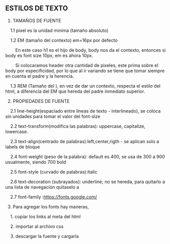 ## ESTILOS DE TEXTO

  

1. TAMAÑOS DE FUENTE
 
   
    1.1 pixel es la unidad minima (tamaño absoluto)

    1.2 EM (tamaño del contexto) em=16px por defecto

  

<!--         <body>

            <header>

                <h1>ESTILOS DE TEXTO</h1>

            </header>

        </body> -->

  

        En este caso h1 es el hijo de body, body nos da el contexto, entonces si body es font size 10px, em es ahora 10px.

  

        Si colocaramos header otra cantidad de pixeles, este prima sobre el body por especificidad, por lo que al ir variando se tiene que tomar siempre en cuenta el padre y la herencia.

  
  

    1.3 REM (Tamaño del <html></html>), en vez de dar un contexto, respecta el estilo del html, a diferencia del EM que hereda del padre inmediato superior.

  
  

2. PROPIEDADES DE FUENTE

  

    2.1 line-height(espaciado entre lineas de texto - interlineado), se coloca sin unidades para tomar el valor del font-size

    2.2 text-transform(modifica las palabras): uppercase, capitalize, lowercase.

    2.3 text-align(centrado de palabras):left,center,rigth - se aplican solo a labels de bloque

    2.4 font-weight (peso de la palabra): default es 400, se usa de 300 a 900 usualmente, siendo 700 bold

    2.5 font-style (curvado de palabras):italic

    2.6 text-decoration (subrayados): underline; no se hereda, para quitarlo a una lista de navegación quitaselo a <a>

    2.7 font-family :https://fonts.google.com/

  

3. Para agregar los fonts hay maneras,


    1. copiar los links al meta del html

    2. importar al archivo css

    3. descargar la fuente y cargarla

